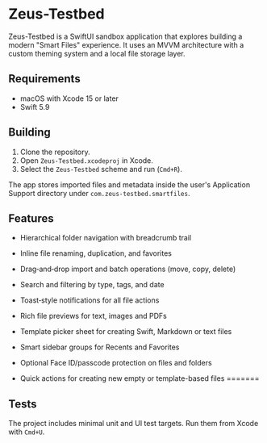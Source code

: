 # Zeus-Testbed

Zeus-Testbed is a SwiftUI sandbox application that explores building a modern "Smart Files" experience. It uses an MVVM architecture with a custom theming system and a local file storage layer.

## Requirements
- macOS with Xcode 15 or later
- Swift 5.9

## Building
1. Clone the repository.
2. Open `Zeus-Testbed.xcodeproj` in Xcode.
3. Select the `Zeus-Testbed` scheme and run (`Cmd+R`).

The app stores imported files and metadata inside the user's Application Support directory under `com.zeus-testbed.smartfiles`.

## Features
- Hierarchical folder navigation with breadcrumb trail
- Inline file renaming, duplication, and favorites
- Drag‑and‑drop import and batch operations (move, copy, delete)
- Search and filtering by type, tags, and date
- Toast‑style notifications for all file actions
- Rich file previews for text, images and PDFs
- Template picker sheet for creating Swift, Markdown or text files

- Smart sidebar groups for Recents and Favorites
- Optional Face ID/passcode protection on files and folders
- Quick actions for creating new empty or template-based files
=======

## Tests
The project includes minimal unit and UI test targets. Run them from Xcode with `Cmd+U`.
